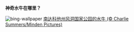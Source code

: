 
**神奇水牛在哪里？**

![bing-wallpaper](https://www.bing.com/th?id=OHR.BisonWindCave_ZH-CN9778045938_1920x1080.jpg)
[南达科他州风洞国家公园的水牛 (© Charlie Summers/Minden Pictures)](https://www.bing.com/search?q=%E9%A3%8E%E6%B4%9E%E5%9B%BD%E5%AE%B6%E5%85%AC%E5%9B%AD&amp;form=hpcapt&amp;mkt=zh-cn)
  
